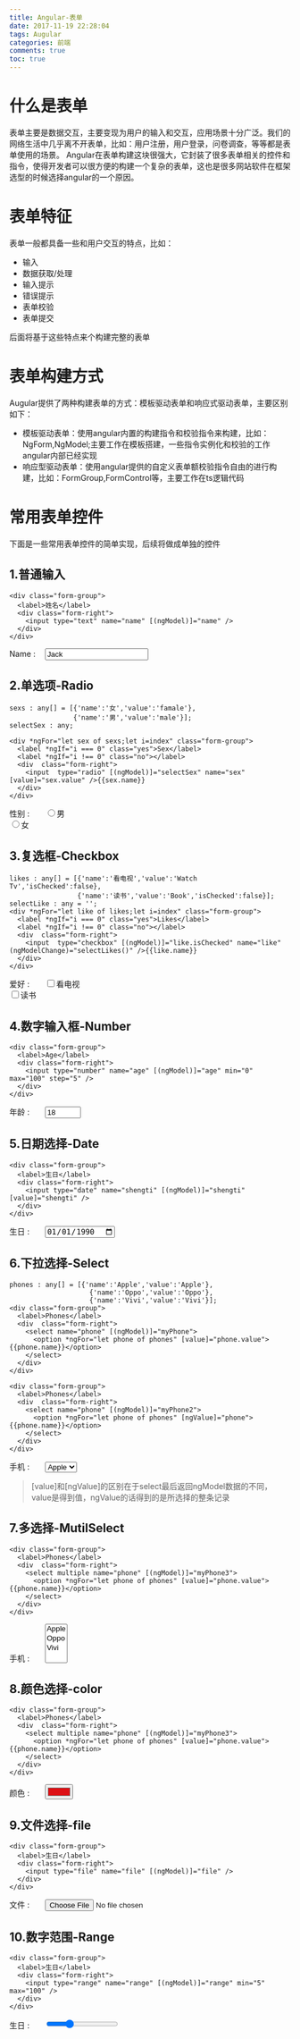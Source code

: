 ```yaml
---
title: Angular-表单
date: 2017-11-19 22:28:04
tags: Augular
categories: 前端
comments: true
toc: true
---
```


<style>
.form-group {
  display:block;
}

.form-group label {
    display:inline-block;
    width:60px;
}

.form-group label[name]:after {
    content: " : ";
}

.form-group .form-right {
    display:inline-block;
    width:260px;
}
</style>

# 什么是表单
表单主要是数据交互，主要变现为用户的输入和交互，应用场景十分广泛。我们的网络生活中几乎离不开表单，比如：用户注册，用户登录，问卷调查，等等都是表单使用的场景。
Angular在表单构建这块很强大，它封装了很多表单相关的控件和指令，使得开发者可以很方便的构建一个复杂的表单，这也是很多网站软件在框架选型的时候选择angular的一个原因。
<!--more-->
# 表单特征

表单一般都具备一些和用户交互的特点，比如：
- 输入
- 数据获取/处理
- 输入提示
- 错误提示
- 表单校验
- 表单提交

后面将基于这些特点来个构建完整的表单

# 表单构建方式

Augular提供了两种构建表单的方式：模板驱动表单和响应式驱动表单，主要区别如下：
- 模板驱动表单：使用angular内置的构建指令和校验指令来构建，比如：NgForm,NgModel;主要工作在模板搭建，一些指令实例化和校验的工作angular内部已经实现
- 响应型驱动表单：使用angular提供的自定义表单额校验指令自由的进行构建，比如：FormGroup,FormControl等，主要工作在ts逻辑代码

# 常用表单控件

下面是一些常用表单控件的简单实现，后续将做成单独的控件

## 1.普通输入

    <div class="form-group">
      <label>姓名</label>
      <div class="form-right">
        <input type="text" name="name" [(ngModel)]="name" />
      </div>
    </div>

<div class="form-group">
  <label name="Name">Name</label>
  <div class="form-right">
    <input type="text" name="name" [(ngModel)]="name" value="Jack" />
  </div>
</div>

## 2.单选项-Radio

    sexs : any[] = [{'name':'女','value':'famale'},
                    {'name':'男','value':'male'}];
    selectSex : any;

    <div *ngFor="let sex of sexs;let i=index" class="form-group">
      <label *ngIf="i === 0" class="yes">Sex</label>
      <label *ngIf="i !== 0" class="no"></label>
      <div  class="form-right">
        <input  type="radio" [(ngModel)]="selectSex" name="sex" [value]="sex.value" />{{sex.name}}
      </div>
    </div>

<div class="form-group">
  <label name="Sex">性别</label>
  <div  class="form-right">
    <input  type="radio" value="male" />男
  </div>
    <div  class="form-right">
      <input  type="radio" value="famale" />女
    </div>
</div>

## 3.复选框-Checkbox

    likes : any[] = [{'name':'看电视','value':'Watch Tv','isChecked':false},
                     {'name':'读书','value':'Book','isChecked':false}];
    selectLike : any = '';
    <div *ngFor="let like of likes;let i=index" class="form-group">
      <label *ngIf="i === 0" class="yes">Likes</label>
      <label *ngIf="i !== 0" class="no"></label>
      <div  class="form-right">
        <input  type="checkbox" [(ngModel)]="like.isChecked" name="like" (ngModelChange)="selectLikes()" />{{like.name}}
      </div>
    </div>

<div class="form-group">
    <label name="Likes">爱好</label>
    <div  class="form-right">
      <input  type="checkbox" value="Watch Tv" />看电视
    </div>
    <div  class="form-right">
      <input  type="checkbox" value="Book" />读书
    </div>
</div>

## 4.数字输入框-Number

    <div class="form-group">
      <label>Age</label>
      <div class="form-right">
        <input type="number" name="age" [(ngModel)]="age" min="0" max="100" step="5" />
      </div>
    </div>

<div class="form-group">
  <label name="age">年龄</label>
  <div class="form-right">
    <input type="number" value="18" min="0" max="100" step="5" />
  </div>
</div>

## 5.日期选择-Date

    <div class="form-group">
      <label>生日</label>
      <div class="form-right">
        <input type="date" name="shengti" [(ngModel)]="shengti" [value]="shengti" />
      </div>
    </div>

<div class="form-group">
  <label name="date">生日</label>
  <div class="form-right">
    <input type="date" value="1990-01-01"/>
  </div>
</div>

## 6.下拉选择-Select

    phones : any[] = [{'name':'Apple','value':'Apple'},
                        {'name':'Oppo','value':'Oppo'},
                        {'name':'Vivi','value':'Vivi'}];
    <div class="form-group">
      <label>Phones</label>
      <div  class="form-right">
        <select name="phone" [(ngModel)]="myPhone">
          <option *ngFor="let phone of phones" [value]="phone.value">{{phone.name}}</option>
        </select>
      </div>
    </div>

    <div class="form-group">
      <label>Phones</label>
      <div  class="form-right">
        <select name="phone" [(ngModel)]="myPhone2">
          <option *ngFor="let phone of phones" [ngValue]="phone">{{phone.name}}</option>
        </select>
      </div>
    </div>

<div class="form-group">
  <label name="phone">手机</label>
  <div  class="form-right">
    <select name="phone">
      <option value="Apple">Apple</option>
      <option value="Oppo">Oppo</option>
      <option value="Vivi">Vivi</option>
    </select>
  </div>
</div>

> [value]和[ngValue]的区别在于select最后返回ngModel数据的不同，value是得到值，ngValue的话得到的是所选择的整条记录

## 7.多选择-MutilSelect

    <div class="form-group">
      <label>Phones</label>
      <div  class="form-right">
        <select multiple name="phone" [(ngModel)]="myPhone3">
          <option *ngFor="let phone of phones" [value]="phone.value">{{phone.name}}</option>
        </select>
      </div>
    </div>

<div class="form-group">
  <label name="phone">手机</label>
  <div  class="form-right">
    <select multiple name="phone">
      <option value="Apple">Apple</option>
      <option value="Oppo">Oppo</option>
      <option value="Vivi">Vivi</option>
    </select>
  </div>
</div>

## 8.颜色选择-color

    <div class="form-group">
      <label>Phones</label>
      <div  class="form-right">
        <select multiple name="phone" [(ngModel)]="myPhone3">
          <option *ngFor="let phone of phones" [value]="phone.value">{{phone.name}}</option>
        </select>
      </div>
    </div>

<div class="form-group">
  <label name="color">颜色</label>
  <div class="form-right">
    <input type="color" name="color" value="#DD1015" />
  </div>
</div>

## 9.文件选择-file

    <div class="form-group">
      <label>生日</label>
      <div class="form-right">
        <input type="file" name="file" [(ngModel)]="file" />
      </div>
    </div>

<div class="form-group">
  <label name="file">文件</label>
  <div class="form-right">
    <input type="file" name="file" />
  </div>
</div>

## 10.数字范围-Range

    <div class="form-group">
      <label>生日</label>
      <div class="form-right">
        <input type="range" name="range" [(ngModel)]="range" min="5" max="100" />
      </div>
    </div>

<div class="form-group">
  <label name>生日</label>
  <div class="form-right">
    <input type="range" name="range" value="30" min="0" max="100" />
  </div>
</div>



